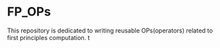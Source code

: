# FP_OPs
This repository is dedicated to writing reusable OPs(operators) related to first principles computation.
t
